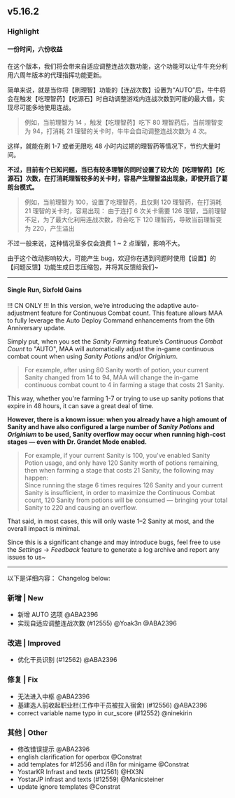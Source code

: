 ## v5.16.2

### Highlight

#### 一份时间，六份收益

在这个版本，我们将会带来自适应调整连战次数功能，这个功能可以让牛牛充分利用六周年版本的代理指挥功能更新。

简单来说，就是当你将【刷理智】功能的【连战次数】设置为“AUTO”后，牛牛将会在触发【吃理智药】【吃源石】时自动调整游戏内连战次数到可能的最大值，实现尽可能多地使用连战。

> 例如，当前理智为 14 ，触发【吃理智药】吃下 80 理智药后，当前理智变为 94，打消耗 21 理智的关卡时，牛牛会自动调整连战次数为 4 次。

这样，就能在刷 1-7 或者无限吃 48 小时内过期的理智药等情况下，节约大量时间。

**不过，目前有个已知问题，当已有较多理智的同时设置了较大的【吃理智药】【吃源石】次数，在打消耗理智较多的关卡时，容易产生理智溢出现象，即使开启了葛朗台模式。**

> 例如，当前理智为 100，设置了吃理智药，且仅剩 120 理智药，在打消耗 21 理智的关卡时，容易出现：
> 由于连打 6 次关卡需要 126 理智，当前理智不足，为了最大化利用连战次数，将会吃下 120 理智药，导致当前理智变为 220，产生溢出

不过一般来说，这种情况至多仅会浪费 1 ~ 2 点理智，影响不大。

由于这个改动影响较大，可能产生 bug，欢迎你在遇到问题时使用【设置】的【问题反馈】功能生成日志压缩包，并将其反馈给我们~

----

#### Single Run, Sixfold Gains

!!! CN ONLY !!!
In this version, we’re introducing the adaptive auto-adjustment feature for Continuous Combat count. This feature allows MAA to fully leverage the Auto Deploy Command enhancements from the 6th Anniversary update.

Simply put, when you set the *Sanity Farming* feature’s *Continuous Combat Count* to "AUTO", MAA will automatically adjust the in-game continuous combat count when using *Sanity Potions* and/or *Originium*.

> For example, after using 80 Sanity worth of potion, your current Sanity changed from 14 to 94, MAA will change the in-game continuous combat count to 4 in farming a stage that costs 21 Sanity.

This way, whether you're farming 1-7 or trying to use up sanity potions that expire in 48 hours, it can save a great deal of time.

**However, there is a known issue: when you already have a high amount of Sanity and have also configured a large number of *Sanity Potions* and *Originium* to be used, Sanity overflow may occur when running high-cost stages — even with Dr. Grandet Mode enabled.**

> For example, if your current Sanity is 100, you've enabled Sanity Potion usage, and only have 120 Sanity worth of potions remaining, then when farming a stage that costs 21 Sanity, the following may happen:  
> Since running the stage 6 times requires 126 Sanity and your current Sanity is insufficient, in order to maximize the Continuous Combat count, 120 Sanity from potions will be consumed — bringing your total Sanity to 220 and causing an overflow.

That said, in most cases, this will only waste 1–2 Sanity at most, and the overall impact is minimal.

Since this is a significant change and may introduce bugs, feel free to use the *Settings* → *Feedback* feature to generate a log archive and report any issues to us~

----

以下是详细内容：
Changelog below:

### 新增 | New

* 新增 AUTO 选项 @ABA2396
* 实现自适应调整连战次数 (#12555) @Yoak3n @ABA2396

### 改进 | Improved

* 优化干员识别 (#12562) @ABA2396

### 修复 | Fix

* 无法进入中枢 @ABA2396
* 基建选人前收起职业栏(工作中干员被拉入宿舍) (#12556) @ABA2396
* correct variable name typo in cur_score (#12552) @ninekirin

### 其他 | Other

* 修改错误提示 @ABA2396
* english clarification for operbox @Constrat
* add templates for #12556 and i18n for minigame @Constrat
* YostarKR Infrast and texts (#12561) @HX3N
* YostarJP infrast and texts (#12559) @Manicsteiner
* update ignore templates @Constrat
